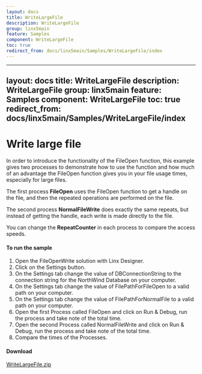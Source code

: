```yaml
---
layout: docs
title: WriteLargeFile
description: WriteLargeFile
group: linx5main
feature: Samples
component: WriteLargeFile
toc: true
redirect_from: docs/linx5main/Samples/WriteLargeFile/index
---
```

---
layout: docs
title: WriteLargeFile
description: WriteLargeFile
group: linx5main
feature: Samples
component: WriteLargeFile
toc: true
redirect_from: docs/linx5main/Samples/WriteLargeFile/index
---
Write large file
================

In order to introduce the functionality of the FileOpen function, this example gives two processes to demonstrate how to use the function and how much of an advantage the FileOpen function gives you in your file usage times, especially for large files.

The first process **FileOpen** uses the FileOpen function to get a handle on the file, and then the repeated operations are performed on the file.

The second process **NormalFileWrite** does exactly the same repeats, but instead of getting the handle, each write is made directly to the file.

You can change the **RepeatCounter** in each process to compare the access speeds.

#### To run the sample

1. Open the FileOpenWrite solution with Linx Designer.
1. Click on the Settings button.
1. On the Settings tab change the value of DBConnectionString to the connection string for the NorthWind Database on your computer.
1. On the Settings tab change the value of FilePathForFileOpen to a valid path on your computer.
1. On the Settings tab change the value of FilePathForNormalFile to a valid path on your computer.
1. Open the first Process called FileOpen and click on Run & Debug, run the process and take note of the total time.
1. Open the second Process called NormalFileWrite and click on Run & Debug, run the process and take note of the total time.
1. Compare the times of the Processes.

#### Download
[WriteLargeFile.zip](WriteLargeFile.zip)
